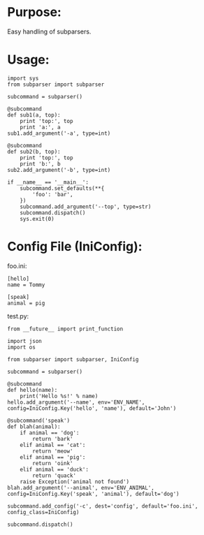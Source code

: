 Purpose:
========

Easy handling of subparsers.

Usage:
======

    import sys
    from subparser import subparser

    subcommand = subparser()

    @subcommand
    def sub1(a, top):
        print 'top:', top
        print 'a:', a
    sub1.add_argument('-a', type=int)

    @subcommand
    def sub2(b, top):
        print 'top:', top
        print 'b:', b
    sub2.add_argument('-b', type=int)

    if __name__ == '__main__':
        subcommand.set_defaults(**{
            'foo': 'bar',
        })
        subcommand.add_argument('--top', type=str)
        subcommand.dispatch()
        sys.exit(0)


Config File (IniConfig):
========================

foo.ini:

    [hello]
    name = Tommy

    [speak]
    animal = pig

test.py:

    from __future__ import print_function

    import json
    import os

    from subparser import subparser, IniConfig

    subcommand = subparser()

    @subcommand
    def hello(name):
        print('Hello %s!' % name)
    hello.add_argument('--name', env='ENV_NAME', config=IniConfig.Key('hello', 'name'), default='John')

    @subcommand('speak')
    def blah(animal):
        if animal == 'dog':
            return 'bark'
        elif animal == 'cat':
            return 'meow'
        elif animal == 'pig':
            return 'oink'
        elif animal == 'duck':
            return 'quack'
        raise Exception('animal not found')
    blah.add_argument('--animal', env='ENV_ANIMAL', config=IniConfig.Key('speak', 'animal'), default='dog')

    subcommand.add_config('-c', dest='config', default='foo.ini', config_class=IniConfig)

    subcommand.dispatch()
